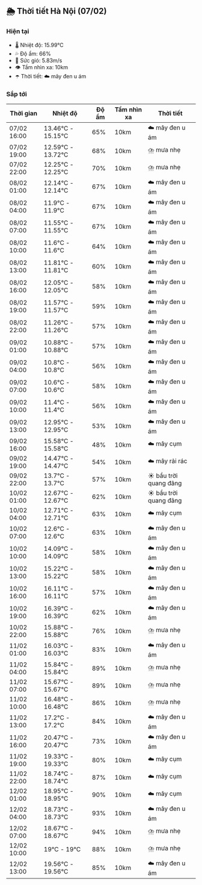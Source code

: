 ## 🌦️ Thời tiết Hà Nội (07/02)

### Hiện tại

- 🌡️ Nhiệt độ: 15.99℃
- 💦 Độ ẩm: 66%
- 💨 Sức gió: 5.83m/s
- 👁️ Tầm nhìn xa: 10km
- ☂️ Thời tiết: ☁️ mây đen u ám

### Sắp tới

| Thời gian | Nhiệt độ | Độ ẩm | Tầm nhìn xa | Thời tiết |
| --- | --- | --- | --- | --- |
| 07/02 16:00 | 13.46℃ - 15.15℃ | 65% | 10km | ☁️ mây đen u ám |
| 07/02 19:00 | 12.59℃ - 13.72℃ | 68% | 10km | ⛈️ mưa nhẹ |
| 07/02 22:00 | 12.25℃ - 12.25℃ | 70% | 10km | ⛈️ mưa nhẹ |
| 08/02 01:00 | 12.14℃ - 12.14℃ | 67% | 10km | ☁️ mây đen u ám |
| 08/02 04:00 | 11.9℃ - 11.9℃ | 67% | 10km | ☁️ mây đen u ám |
| 08/02 07:00 | 11.55℃ - 11.55℃ | 67% | 10km | ☁️ mây đen u ám |
| 08/02 10:00 | 11.6℃ - 11.6℃ | 64% | 10km | ☁️ mây đen u ám |
| 08/02 13:00 | 11.81℃ - 11.81℃ | 60% | 10km | ☁️ mây đen u ám |
| 08/02 16:00 | 12.05℃ - 12.05℃ | 58% | 10km | ☁️ mây đen u ám |
| 08/02 19:00 | 11.57℃ - 11.57℃ | 59% | 10km | ☁️ mây đen u ám |
| 08/02 22:00 | 11.26℃ - 11.26℃ | 57% | 10km | ☁️ mây đen u ám |
| 09/02 01:00 | 10.88℃ - 10.88℃ | 57% | 10km | ☁️ mây đen u ám |
| 09/02 04:00 | 10.8℃ - 10.8℃ | 56% | 10km | ☁️ mây đen u ám |
| 09/02 07:00 | 10.6℃ - 10.6℃ | 58% | 10km | ☁️ mây đen u ám |
| 09/02 10:00 | 11.4℃ - 11.4℃ | 56% | 10km | ☁️ mây đen u ám |
| 09/02 13:00 | 12.95℃ - 12.95℃ | 53% | 10km | ☁️ mây đen u ám |
| 09/02 16:00 | 15.58℃ - 15.58℃ | 48% | 10km | ☁️ mây cụm |
| 09/02 19:00 | 14.47℃ - 14.47℃ | 54% | 10km | ☁️ mây rải rác |
| 09/02 22:00 | 13.7℃ - 13.7℃ | 57% | 10km | ☀️ bầu trời quang đãng |
| 10/02 01:00 | 12.67℃ - 12.67℃ | 62% | 10km | ☀️ bầu trời quang đãng |
| 10/02 04:00 | 12.71℃ - 12.71℃ | 63% | 10km | ☁️ mây cụm |
| 10/02 07:00 | 12.6℃ - 12.6℃ | 63% | 10km | ☁️ mây đen u ám |
| 10/02 10:00 | 14.09℃ - 14.09℃ | 58% | 10km | ☁️ mây đen u ám |
| 10/02 13:00 | 15.22℃ - 15.22℃ | 58% | 10km | ☁️ mây đen u ám |
| 10/02 16:00 | 16.11℃ - 16.11℃ | 57% | 10km | ☁️ mây đen u ám |
| 10/02 19:00 | 16.39℃ - 16.39℃ | 62% | 10km | ☁️ mây đen u ám |
| 10/02 22:00 | 15.88℃ - 15.88℃ | 76% | 10km | ⛈️ mưa nhẹ |
| 11/02 01:00 | 16.03℃ - 16.03℃ | 83% | 10km | ☁️ mây đen u ám |
| 11/02 04:00 | 15.84℃ - 15.84℃ | 89% | 10km | ⛈️ mưa nhẹ |
| 11/02 07:00 | 15.67℃ - 15.67℃ | 89% | 10km | ⛈️ mưa nhẹ |
| 11/02 10:00 | 16.48℃ - 16.48℃ | 86% | 10km | ⛈️ mưa nhẹ |
| 11/02 13:00 | 17.2℃ - 17.2℃ | 84% | 10km | ☁️ mây đen u ám |
| 11/02 16:00 | 20.47℃ - 20.47℃ | 73% | 10km | ☁️ mây đen u ám |
| 11/02 19:00 | 19.33℃ - 19.33℃ | 80% | 10km | ☁️ mây cụm |
| 11/02 22:00 | 18.74℃ - 18.74℃ | 87% | 10km | ☁️ mây cụm |
| 12/02 01:00 | 18.95℃ - 18.95℃ | 90% | 10km | ☁️ mây cụm |
| 12/02 04:00 | 18.73℃ - 18.73℃ | 93% | 10km | ☁️ mây đen u ám |
| 12/02 07:00 | 18.67℃ - 18.67℃ | 94% | 10km | ⛈️ mưa nhẹ |
| 12/02 10:00 | 19℃ - 19℃ | 88% | 10km | ⛈️ mưa nhẹ |
| 12/02 13:00 | 19.56℃ - 19.56℃ | 85% | 10km | ☁️ mây đen u ám |
